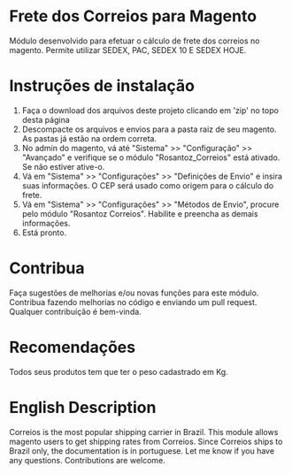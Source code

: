 Frete dos Correios para Magento
=================

Módulo desenvolvido para efetuar o cálculo de frete dos correios no magento. 
Permite utilizar SEDEX, PAC, SEDEX 10 E SEDEX HOJE.

Instruções de instalação
===========

1. Faça o download dos arquivos deste projeto clicando em 'zip' no topo desta página
2. Descompacte os arquivos e envios para a pasta raiz de seu magento. As pastas já estão na ordem correta.
3. No admin do magento, vá até "Sistema" >> "Configuração" >> "Avançado" e verifique se o módulo "Rosantoz_Correios" está ativado. Se não estiver ative-o.
4. Vá em "Sistema" >> "Configurações" >> "Definições de Envio" e insira suas informações. O CEP será usado como origem para o cálculo do frete.
5. Vá em "Sistema" >> "Configurações" >> "Métodos de Envio", procure pelo módulo "Rosantoz Correios". Habilite e preencha as demais informações.
6. Está pronto.

Contribua
===========

Faça sugestões de melhorias e/ou novas funções para este módulo. Contribua fazendo melhorias no código e enviando um pull request. Qualquer contribuição é bem-vinda.

Recomendações
===========

Todos seus produtos tem que ter o peso cadastrado em Kg.

English Description
===========

Correios is the most popular shipping carrier in Brazil. This module allows magento users to get shipping rates from Correios. Since Correios ships to Brazil only, the documentation is in portuguese. Let me know if you have any questions. Contributions are welcome.
